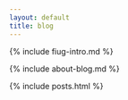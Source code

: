 ```yaml
---
layout: default
title: blog
---
```


{% include fiug-intro.md %}

{% include about-blog.md %}

{% include posts.html %}

